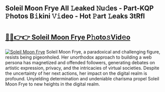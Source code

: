 ## Soleil Moon Frye All 𝙻eaked 𝙽u𝚍es - Part-KQP 𝙿hotos B𝚒kini 𝚅𝚒deo - Hot 𝙿art 𝙻eaks 3tRfl

# <h2><a href="http://ld22nni.urlbe.top/?page=Soleil+Moon+Frye">🔗🔗👉👉 Soleil Moon Frye P𝚑oto𝚜Vid𝚎o</a></h2>

[![Soleil Moon Frye](https://i.imgur.com/eBuTRDB.gif)](http://ld22nni.urlbe.top/?page=Soleil+Moon+Frye)
Soleil Moon Frye, a paradoxical and challenging figure, resists being pigeonholed. Her unorthodox approach to building a web persona has magnetized and offended followers, generating debates on artistic expression, privacy, and the intricacies of virtual societies. Despite the uncertainty of her next actions, her impact on the digital realm is profound. Unyielding determination and undeniable charisma propel Soleil Moon Frye to new heights in the digital realm.
